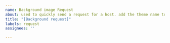 ```yaml
---
name: Background image Request
about: used to quickly send a request for a host. add the theme name to the title if its one in the themes channel
title: "[Background request]"
labels: request
assignees: ''

---
```



